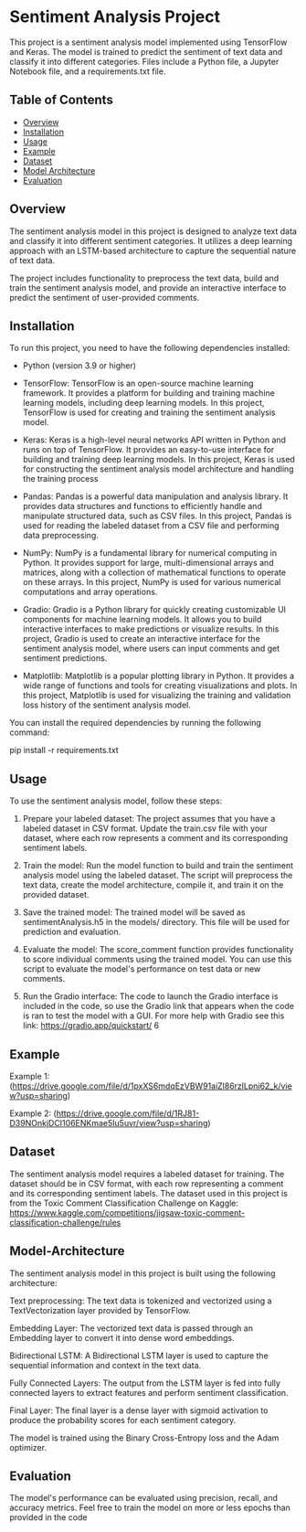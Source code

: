 # Sentiment Analysis Project

This project is a sentiment analysis model implemented using TensorFlow and Keras. The model is trained to predict the sentiment of text data and classify it into different categories. Files include a Python file, a Jupyter Notebook file, and a requirements.txt file.

## Table of Contents
- [Overview](#overview)
- [Installation](#installation)
- [Usage](#usage)
- [Example](#example)
- [Dataset](#dataset)
- [Model Architecture](#model-architecture)
- [Evaluation](#evaluation)

## Overview

The sentiment analysis model in this project is designed to analyze text data and classify it into different sentiment categories. It utilizes a deep learning approach with an LSTM-based architecture to capture the sequential nature of text data.

The project includes functionality to preprocess the text data, build and train the sentiment analysis model, and provide an interactive interface to predict the sentiment of user-provided comments.

## Installation

To run this project, you need to have the following dependencies installed:

- Python (version 3.9 or higher)

- TensorFlow: TensorFlow is an open-source machine learning framework. It provides a platform for building and training machine learning models, including deep learning models. In this project, TensorFlow is used for creating and training the sentiment analysis model.

- Keras: Keras is a high-level neural networks API written in Python and runs on top of TensorFlow. It provides an easy-to-use interface for building and training deep learning models. In this project, Keras is used for constructing the sentiment analysis model architecture and handling the training process

- Pandas: Pandas is a powerful data manipulation and analysis library. It provides data structures and functions to efficiently handle and manipulate structured data, such as CSV files. In this project, Pandas is used for reading the labeled dataset from a CSV file and performing data preprocessing.

- NumPy: NumPy is a fundamental library for numerical computing in Python. It provides support for large, multi-dimensional arrays and matrices, along with a collection of mathematical functions to operate on these arrays. In this project, NumPy is used for various numerical computations and array operations.

- Gradio: Gradio is a Python library for quickly creating customizable UI components for machine learning models. It allows you to build interactive interfaces to make predictions or visualize results. In this project, Gradio is used to create an interactive interface for the sentiment analysis model, where users can input comments and get sentiment predictions.

- Matplotlib: Matplotlib is a popular plotting library in Python. It provides a wide range of functions and tools for creating visualizations and plots. In this project, Matplotlib is used for visualizing the training and validation loss history of the sentiment analysis model.

You can install the required dependencies by running the following command:

pip install -r requirements.txt


## Usage
To use the sentiment analysis model, follow these steps:

1. Prepare your labeled dataset: The project assumes that you have a labeled dataset in CSV format. Update the train.csv file with your dataset, where each row represents a comment and its corresponding sentiment labels.

2. Train the model: Run the model function to build and train the sentiment analysis model using the labeled dataset. The script will preprocess the text data, create the model architecture, compile it, and train it on the provided dataset.

3. Save the trained model: The trained model will be saved as sentimentAnalysis.h5 in the models/ directory. This file will be used for prediction and evaluation.

4. Evaluate the model: The score_comment function provides functionality to score individual comments using the trained model. You can use this script to evaluate the model's performance on test data or new comments.

5. Run the Gradio interface: The code to launch the Gradio interface is included in the code, so use the Gradio link that appears when the code is ran to test the model with a GUI. For more help with Gradio see this link: https://gradio.app/quickstart/
6

## Example
Example 1: (https://drive.google.com/file/d/1pxXS6mdqEzVBW91aiZl86rzlLpni62_k/view?usp=sharing)

Example 2: (https://drive.google.com/file/d/1RJ81-D39NOnkjDCI106ENKmae5Iu5uvr/view?usp=sharing)


## Dataset
The sentiment analysis model requires a labeled dataset for training. The dataset should be in CSV format, with each row representing a comment and its corresponding sentiment labels. The dataset used in this project is from the Toxic Comment Classification Challenge on Kaggle:
https://www.kaggle.com/competitions/jigsaw-toxic-comment-classification-challenge/rules

## Model-Architecture
The sentiment analysis model in this project is built using the following architecture:

Text preprocessing: The text data is tokenized and vectorized using a TextVectorization layer provided by TensorFlow.

Embedding Layer: The vectorized text data is passed through an Embedding layer to convert it into dense word embeddings.

Bidirectional LSTM: A Bidirectional LSTM layer is used to capture the sequential information and context in the text data.

Fully Connected Layers: The output from the LSTM layer is fed into fully connected layers to extract features and perform sentiment classification.

Final Layer: The final layer is a dense layer with sigmoid activation to produce the probability scores for each sentiment category.

The model is trained using the Binary Cross-Entropy loss and the Adam optimizer.

## Evaluation
The model's performance can be evaluated using precision, recall, and accuracy metrics. Feel free to train the model on more or less epochs than provided in the code
